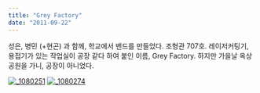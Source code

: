 ```yaml
---
title: "Grey Factory"
date: "2011-09-22"
---
```


성은, 병민 (+현곤) 과 함께, 학교에서 밴드를 만들었다. 조형관 707호. 레이저커팅기, 용접기가 있는 작업실이 공장 같다 하여 붙인 이름, Grey Factory. 하지만 가을날 옥상공원을 가니, 공장이 아니었다.

[![_1080251](http://kimsungi.cafe24.com/wp-content/uploads/2011/09/1080251.jpg)](http://kimsungi.cafe24.com/wp-content/uploads/2011/09/1080251.jpg) [![_1080274](http://kimsungi.cafe24.com/wp-content/uploads/2011/09/1080274.jpg)](http://kimsungi.cafe24.com/wp-content/uploads/2011/09/1080274.jpg)
